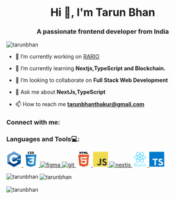 <h1 align="center">Hi 👋, I'm Tarun Bhan</h1>
<h3 align="center">A passionate frontend developer from India</h3>

<p align="left"> <img src="https://komarev.com/ghpvc/?username=tarunbhan&label=Profile%20views&color=0e75b6&style=flat" alt="tarunbhan" /> </p>

- 🔭 I’m currently working on [RARIO](https://www.rario.com/)

- 🌱 I’m currently learning **Nextjs,TypeScript and Blockchain.**

- 👯 I’m looking to collaborate on **Full Stack Web Development**

- 💬 Ask me about **NextJs,TypeScript**

- 📫 How to reach me **tarunbhanthakur@gmail.com**

<h3 align="left">Connect with me: </h3>

<h3 align="left">Languages and Tools💻: </h3>
<p align="left"> <a href="https://www.w3schools.com/cpp/" target="_blank" rel="noreferrer"> <img src="https://raw.githubusercontent.com/devicons/devicon/master/icons/cplusplus/cplusplus-original.svg" alt="cplusplus" width="40" height="40"/> </a> <a href="https://www.w3schools.com/css/" target="_blank" rel="noreferrer"> <img src="https://raw.githubusercontent.com/devicons/devicon/master/icons/css3/css3-original-wordmark.svg" alt="css3" width="40" height="40"/> </a> <a href="https://www.figma.com/" target="_blank" rel="noreferrer"> <img src="https://www.vectorlogo.zone/logos/figma/figma-icon.svg" alt="figma" width="40" height="40"/> </a> <a href="https://git-scm.com/" target="_blank" rel="noreferrer"> <img src="https://www.vectorlogo.zone/logos/git-scm/git-scm-icon.svg" alt="git" width="40" height="40"/> </a> <a href="https://www.w3.org/html/" target="_blank" rel="noreferrer"> <img src="https://raw.githubusercontent.com/devicons/devicon/master/icons/html5/html5-original-wordmark.svg" alt="html5" width="40" height="40"/> </a> <a href="https://developer.mozilla.org/en-US/docs/Web/JavaScript" target="_blank" rel="noreferrer"> <img src="https://raw.githubusercontent.com/devicons/devicon/master/icons/javascript/javascript-original.svg" alt="javascript" width="40" height="40"/> </a> <a href="https://nextjs.org/" target="_blank" rel="noreferrer"> <img src="https://cdn.worldvectorlogo.com/logos/nextjs-2.svg" alt="nextjs" width="40" height="40"/> </a> <a href="https://reactjs.org/" target="_blank" rel="noreferrer"> <img src="https://raw.githubusercontent.com/devicons/devicon/master/icons/react/react-original-wordmark.svg" alt="react" width="40" height="40"/> </a> <a href="https://www.typescriptlang.org/" target="_blank" rel="noreferrer"> <img src="https://raw.githubusercontent.com/devicons/devicon/master/icons/typescript/typescript-original.svg" alt="typescript" width="40" height="40"/> </a> </p>

<p><img align="left" src="https://github-readme-stats.vercel.app/api/top-langs?username=tarunbhan&show_icons=true&locale=en&layout=compact" alt="tarunbhan" /></p>

<p>&nbsp;<img align="center" src="https://github-readme-stats.vercel.app/api?username=tarunbhan&show_icons=true&locale=en" alt="tarunbhan" /></p>

<p><img align="center" src="https://github-readme-streak-stats.herokuapp.com/?user=tarunbhan&" alt="tarunbhan" /></p>
